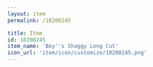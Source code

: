 ```yaml
---
layout: item
permalink: /10200245

title: Item
id: 10200245
item_name: 'Boy''s Shaggy Long Cut'
icon_url: 'item/icon/customize/10200245.png'
---
```

